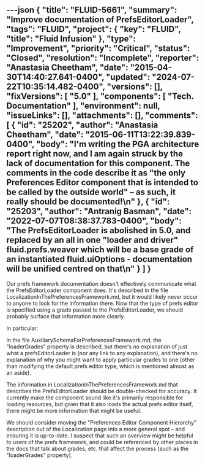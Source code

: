 ---json
{
  "title": "FLUID-5661",
  "summary": "Improve documentation of PrefsEditorLoader",
  "tags": "FLUID",
  "project": {
    "key": "FLUID",
    "title": "Fluid Infusion"
  },
  "type": "Improvement",
  "priority": "Critical",
  "status": "Closed",
  "resolution": "Incomplete",
  "reporter": "Anastasia Cheetham",
  "date": "2015-04-30T14:40:27.641-0400",
  "updated": "2024-07-22T10:35:14.482-0400",
  "versions": [],
  "fixVersions": [
    "5.0"
  ],
  "components": [
    "Tech. Documentation"
  ],
  "environment": null,
  "issueLinks": [],
  "attachments": [],
  "comments": [
    {
      "id": "25202",
      "author": "Anastasia Cheetham",
      "date": "2015-06-11T13:22:39.839-0400",
      "body": "I'm writing the PGA architecture report right now, and I am again struck by the lack of documentation for this component. The comments in the code describe it as \"the only Preferences Editor component that is intended to be called by the outside world\" – as such, it really should be documented!\n"
    },
    {
      "id": "25203",
      "author": "Antranig Basman",
      "date": "2022-07-07T08:38:37.783-0400",
      "body": "The PrefsEditorLoader is abolished in 5.0, and replaced by an all in one \"loader and driver\" fluid.prefs.weaver which will be a base grade of an instantiated fluid.uiOptions - documentation will be unified centred on that\n"
    }
  ]
}
---
Our prefs framework documentation doesn't effectively communicate what the PrefsEditorLoader component does. It's described in the file LocalizationInThePreferencesFramework.md, but it would likely never occur to anyone to look for the information there. Now that the type of prefs editor is specified using a grade passed to the PrefsEditorLoader, we should probably surface that information more clearly.

In particular:

In the file AuxiliarySchemaForPreferencesFramework.md, the "loaderGrades" property is described, but there's no explanation of just what a prefsEditorLoader is (nor any link to any explanation), and there's no explanation of why you might want to apply particular grades to one (other than modifying the default prefs editor type, which is mentioned almost as an aside).

The information in LocalizationInThePreferencesFramework.md that describes the PrefsEditorLoader should be double-checked for accuracy. It currently make the component sound like it's primarily responsible for loading resources, but given that it also loads the actual prefs editor itself, there might be more information that might be useful.

We should consider moving the "Preferences Editor Component Hierarchy" description out of the Localization page into a more general spot – and ensuring it is up-to-date. I suspect that such an overview might be helpful to users of the prefs framework, and could be referenced by other places in the docs that talk about grades, etc. that affect the process (such as the "loaderGrades" property).

        